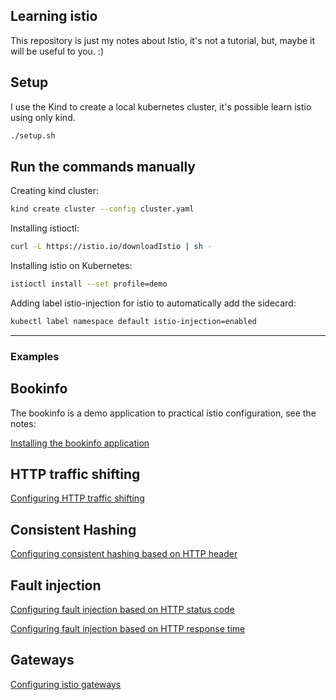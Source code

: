 ## Learning istio

This repository is just my notes about Istio, it's not a tutorial, but, maybe it will be useful to you. :)

## Setup

I use the Kind to create a local kubernetes cluster, it's possible learn istio using only kind.

```sh
./setup.sh
```

## Run the commands manually 

Creating kind cluster:

```sh
kind create cluster --config cluster.yaml
```

Installing istioctl:

```sh
curl -L https://istio.io/downloadIstio | sh -
```

Installing istio on Kubernetes:

```sh
istioctl install --set profile=demo
```

Adding label istio-injection for istio to automatically add the sidecard:

```sh
kubectl label namespace default istio-injection=enabled
```

<hr>

### Examples

## Bookinfo

The bookinfo is a demo application to practical istio configuration, see the notes:

[Installing the bookinfo application](./docs/bookinfo/bookinfo.md)

## HTTP traffic shifting

[Configuring HTTP traffic shifting](./docs/http-traffic-shifting/http-traffic-shifting.md)

## Consistent Hashing

[Configuring consistent hashing based on HTTP header](./docs/consistent-hash/consistent-hash.md)

## Fault injection

[Configuring fault injection based on HTTP status code](./docs/fault-injection/fault-injection.md#response-time)

[Configuring fault injection based on HTTP response time](./docs/fault-injection/fault-injection.md#http-status-code)

## Gateways

[Configuring istio gateways](./docs/gateways/gateways.md)

